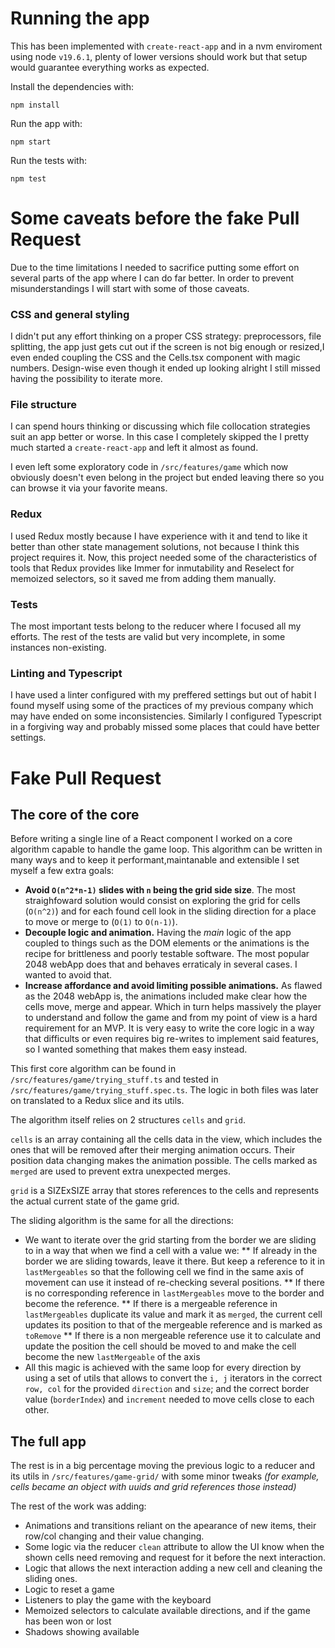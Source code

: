 # Running the app

This has been implemented with `create-react-app` and in a nvm enviroment using node `v19.6.1`, plenty of lower versions should work but that setup would guarantee everything works as expected.

Install the dependencies with:

```
npm install
```

Run the app with:

```
npm start
```

Run the tests with:

```
npm test
```

# Some caveats before the fake Pull Request

Due to the time limitations I needed to sacrifice putting some effort on several parts of the app where I can do far better. In order to prevent misunderstandings I will start with some of those caveats.

### CSS and general styling

I didn't put any effort thinking on a proper CSS strategy: preprocessors, file splitting, the app just gets cut out if the screen is not big enough or resized,I even ended coupling the CSS and the Cells.tsx component with magic numbers. Design-wise even though it ended up looking alright I still missed having the possibility to iterate more.

### File structure

I can spend hours thinking or discussing which file collocation strategies suit an app better or worse. In this case I completely skipped the I pretty much started a `create-react-app` and left it almost as found.

I even left some exploratory code in `/src/features/game` which now obviously doesn't even belong in the project but ended leaving there so you can browse it via your favorite means.

### Redux

I used Redux mostly because I have experience with it and tend to like it better than other state management solutions, not because I think this project requires it.
Now, this project needed some of the characteristics of tools that Redux provides like Immer for inmutability and Reselect for memoized selectors, so it saved me from adding them manually.

### Tests

The most important tests belong to the reducer where I focused all my efforts. The rest of the tests are valid but very incomplete, in some instances non-existing.

### Linting and Typescript

I have used a linter configured with my preffered settings but out of habit I found myself using some of the practices of my previous company which may have ended on some inconsistencies.
Similarly I configured Typescript in a forgiving way and probably missed some places that could have better settings.

# Fake Pull Request

## The core of the core

Before writing a single line of a React component I worked on a core algorithm capable to handle the game loop. This algorithm can be written in many ways and to keep it performant,maintanable and extensible I set myself a few extra goals:

- **Avoid `O(n^2*n-1)` slides with `n` being the grid side size**. The most straighfoward solution would consist on exploring the grid for cells (`O(n^2)`) and for each found cell look in the sliding direction for a place to move or merge to (`O(1)` to `O(n-1)`).
- **Decouple logic and animation.** Having the _main_ logic of the app coupled to things such as the DOM elements or the animations is the recipe for brittleness and poorly testable software. The most popular 2048 webApp does that and behaves erraticaly in several cases. I wanted to avoid that.
- **Increase affordance and avoid limiting possible animations.** As flawed as the 2048 webApp is, the animations included make clear how the cells move, merge and appear. Which in turn helps massively the player to understand and follow the game and from my point of view is a hard requirement for an MVP. It is very easy to write the core logic in a way that difficults or even requires big re-writes to implement said features, so I wanted something that makes them easy instead.

This first core algorithm can be found in `/src/features/game/trying_stuff.ts` and tested in `/src/features/game/trying_stuff.spec.ts`. The logic in both files was later on translated to a Redux slice and its utils.

The algorithm itself relies on 2 structures `cells` and `grid`.

`cells` is an array containing all the cells data in the view, which includes the ones that will be removed after their merging animation occurs. Their position data changing makes the animation possible. The cells marked as `merged` are used to prevent extra unexpected merges.

`grid` is a SIZExSIZE array that stores references to the cells and represents the actual current state of the game grid.

The sliding algorithm is the same for all the directions:

- We want to iterate over the grid starting from the border we are sliding to in a way that when we find a cell with a value we:
  ** If already in the border we are sliding towards, leave it there. But keep a reference to it in `lastMergeables` so that the following cell we find in the same axis of movement can use it instead of re-checking several positions.
  ** If there is no corresponding reference in `lastMergeables` move to the border and become the reference.
  ** If there is a mergeable reference in `lastMergeables` duplicate its value and mark it as `merged`, the current cell updates its position to that of the mergeable reference and is marked as `toRemove`
  ** If there is a non mergeable reference use it to calculate and update the position the cell should be moved to and make the cell become the new `lastMergeable` of the axis
- All this magic is achieved with the same loop for every direction by using a set of utils that allows to convert the `i, j` iterators in the correct `row, col` for the provided `direction` and `size`; and the correct border value (`borderIndex`) and `increment` needed to move cells close to each other.

## The full app

The rest is in a big percentage moving the previous logic to a reducer and its utils in `/src/features/game-grid/` with some minor tweaks _(for example, cells became an object with uuids and grid references those instead)_

The rest of the work was adding:

- Animations and transitions reliant on the apearance of new items, their row/col changing and their value changing.
- Some logic via the reducer `clean` attribute to allow the UI know when the shown cells need removing and request for it before the next interaction.
- Logic that allows the next interaction adding a new cell and cleaning the sliding ones.
- Logic to reset a game
- Listeners to play the game with the keyboard
- Memoized selectors to calculate available directions, and if the game has been won or lost
- Shadows showing available
